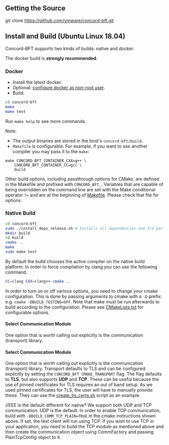 ## Getting the Source

git clone https://github.com/vmware/concord-bft.git

## Install and Build (Ubuntu Linux 18.04)

Concord-BFT supports two kinds of builds: native and docker.

The docker build is **strongly recommended**.

### Docker

* Install the latest docker.
* Optional: [configure docker as non-root user](https://docs.docker.com/engine/install/linux-postinstall/#manage-docker-as-a-non-root-user).
* Build:
```sh
cd concord-bft
make
make test
```
Run `make help` to see more commands.

Note:
* The output binaries are stored in the host's `concord-bft/build`.
* `Makefile` is configurable.
For example, if you want to use another compiler you may pass it to the `make`:
```
make CONCORD_BFT_CONTAINER_CXX=g++ \
    CONCORD_BFT_CONTAINER_CC=gcc \
    build
```

Other build options, including passthrough options for CMake, are defined in the Makefile and prefixed with `CONCORD_BFT_`. Variables that are capable of being overridden on the command line are set with the Make conditional operator `?=` and are at the beginning of [Makefile](Makefile). Please check that file for options.

### Native Build

```sh
cd concord-bft
sudo ./install_deps_release.sh # Installs all dependencies and 3rd parties
mkdir build
cd build
cmake ..
make
sudo make test
```

By default the build chooses the active compiler on the native build platform. In order to force compilation by clang you can use the following command.
```sh
CC=clang CXX=clang++ cmake ..
```

In order to turn on or off various options, you need to change your cmake configuration. This is
done by passing arguments to cmake with a `-D` prefix: e.g. `cmake -DBUILD_TESTING=OFF`. Note that
make must be run afterwards to build according to the configuration. Please see [CMakeLists.txt](CMakeLists.txt) for configurable options.

#### Select Communication Module
One option that is worth calling out explicitly is the communication (transport) library.

#### Select Communication Module
One option that is worth calling out explicitly is the communication (transport) library. Transport defaults to TLS and can be configured explicitly by setting the `CONCORD_BFT_CMAKE_TRANSPORT` flag. The flag defaults to **TLS**, but also supports **UDP** and **TCP**. These can be useful because the use of pinned certificates for TLS requires an out of band setup.
As we used pinned certificates for TLS, the user will have to manually provide these. They can use the [create_tls_certs.sh](scripts/linux/create_tls_certs.sh) script as an example.

//EEE is the default different for native?
We support both UDP and TCP communication. UDP is the default. In order to
enable TCP communication, build with `-DBUILD_COMM_TCP_PLAIN=TRUE` in the cmake
instructions shown above.  If set, the test client will run using TCP. If you
wish to use TCP in your application, you need to build the TCP module as
mentioned above and then create the communication object using CommFactory and
passing PlainTcpConfig object to it.

